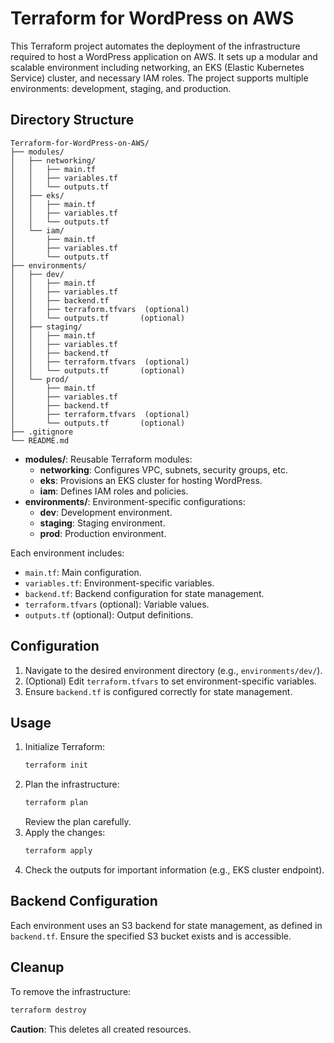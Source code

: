 
# Terraform for WordPress on AWS

This Terraform project automates the deployment of the infrastructure required to host a WordPress application on AWS. It sets up a modular and scalable environment including networking, an EKS (Elastic Kubernetes Service) cluster, and necessary IAM roles. The project supports multiple environments: development, staging, and production.

## Directory Structure

```
Terraform-for-WordPress-on-AWS/
├── modules/
│   ├── networking/
│   │   ├── main.tf
│   │   ├── variables.tf
│   │   └── outputs.tf
│   ├── eks/
│   │   ├── main.tf
│   │   ├── variables.tf
│   │   └── outputs.tf
│   └── iam/
│       ├── main.tf
│       ├── variables.tf
│       └── outputs.tf
├── environments/
│   ├── dev/
│   │   ├── main.tf
│   │   ├── variables.tf
│   │   ├── backend.tf
│   │   ├── terraform.tfvars  (optional)
│   │   └── outputs.tf       (optional)
│   ├── staging/
│   │   ├── main.tf
│   │   ├── variables.tf
│   │   ├── backend.tf
│   │   ├── terraform.tfvars  (optional)
│   │   └── outputs.tf       (optional)
│   └── prod/
│       ├── main.tf
│       ├── variables.tf
│       ├── backend.tf
│       ├── terraform.tfvars  (optional)
│       └── outputs.tf       (optional)
├── .gitignore
└── README.md
```

- **modules/**: Reusable Terraform modules:
  - **networking**: Configures VPC, subnets, security groups, etc.
  - **eks**: Provisions an EKS cluster for hosting WordPress.
  - **iam**: Defines IAM roles and policies.
- **environments/**: Environment-specific configurations:
  - **dev**: Development environment.
  - **staging**: Staging environment.
  - **prod**: Production environment.

Each environment includes:
  - `main.tf`: Main configuration.
  - `variables.tf`: Environment-specific variables.
  - `backend.tf`: Backend configuration for state management.
  - `terraform.tfvars` (optional): Variable values.
  - `outputs.tf` (optional): Output definitions.

## Configuration

1. Navigate to the desired environment directory (e.g., `environments/dev/`).
2. (Optional) Edit `terraform.tfvars` to set environment-specific variables.
3. Ensure `backend.tf` is configured correctly for state management.

## Usage

1. Initialize Terraform:
   ```bash
   terraform init
   ```
2. Plan the infrastructure:
   ```bash
   terraform plan
   ```
   Review the plan carefully.
3. Apply the changes:
   ```bash
   terraform apply
   ```
4. Check the outputs for important information (e.g., EKS cluster endpoint).

## Backend Configuration

Each environment uses an S3 backend for state management, as defined in `backend.tf`. Ensure the specified S3 bucket exists and is accessible.

## Cleanup

To remove the infrastructure:
```bash
terraform destroy
```
**Caution**: This deletes all created resources.
